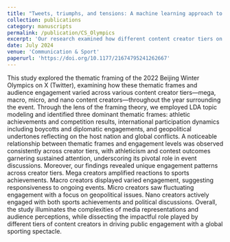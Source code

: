 ```yaml
---
title: "Tweets, triumphs, and tensions: A machine learning approach to decoding multi-tier thematic framing of the 2022 Beijing Winter Olympics on social media"
collection: publications
category: manuscripts
permalink: /publication/CS_Olympics
excerpt: 'Our research examined how different content creator tiers on X framed and influenced engagement during the 2022 Beijing Winter Olympics. Through text mining, we identified three key themes—athletic achievements, international participation, and geopolitical implications—with distinct engagement patterns across creator levels. The findings revealed that while mega creators drove engagement through sports content, smaller creators balanced athletic and political discussions, providing valuable insights into how creator hierarchy shapes public discourse around major sporting events.'
date: July 2024
venue: 'Communication & Sport'
paperurl: 'https://doi.org/10.1177/21674795241262667'
---
```


This study explored the thematic framing of the 2022 Beijing Winter Olympics on X (Twitter), examining how these thematic frames and audience engagement varied across various content creator tiers—mega, macro, micro, and nano content creators—throughout the year surrounding the event. Through the lens of the framing theory, we employed LDA topic modeling and identified three dominant thematic frames: athletic achievements and competition results, international participation dynamics including boycotts and diplomatic engagements, and geopolitical undertones reflecting on the host nation and global conflicts. A noticeable relationship between thematic frames and engagement levels was observed consistently across creator tiers, with athleticism and contest outcomes garnering sustained attention, underscoring its pivotal role in event discussions. Moreover, our findings revealed unique engagement patterns across creator tiers. Mega creators amplified reactions to sports achievements. Macro creators displayed varied engagement, suggesting responsiveness to ongoing events. Micro creators saw fluctuating engagement with a focus on geopolitical issues. Nano creators actively engaged with both sports achievements and political discussions. Overall, the study illuminates the complexities of media representations and audience perceptions, while dissecting the impactful role played by different tiers of content creators in driving public engagement with a global sporting spectacle.
